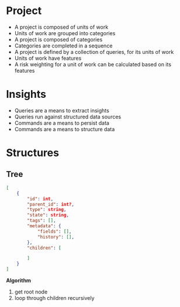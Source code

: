 # Project
- A project is composed of units of work
- Units of work are grouped into categories
- A project is composed of categories
- Categories are completed in a sequence
- A project is defined by a collection of queries, for its units of work
- Units of work have features
- A risk weighting for a unit of work can be calculated based on its features

# Insights
- Queries are a means to extract insights
- Queries run against structured data sources
- Commands are a means to persist data
- Commands are a means to structure data

# Structures

## Tree
```json
[
    {
        "id": int,
        "parent_id": int?,
        "type": string,
        "state": string,
        "tags": [],
        "metadata": {
            "fields": [],
            "history": [],
        },
        "children": [

        ]
    }
]
```

__Algorithm__

1. get root node
2. loop through children recursively







